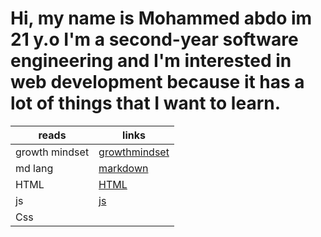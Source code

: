 # Hi, my name is Mohammed abdo im 21 y.o I'm a second-year software engineering and I'm interested in web development because it has a lot of things that I want to learn.

reads | links
------------ | -------------
growth mindset  | [ growthmindset ](https://mohammadabd0.github.io/reading-notes/growthmindset)
md lang | [markdown](https://mohammadabd0.github.io/reading-notes/read01)
HTML | [HTML](https://mohammadabd0.github.io/reading-notes/read03)
js | [js](https://mohammadabd0.github.io/reading-notes/read04)
Css | []()



